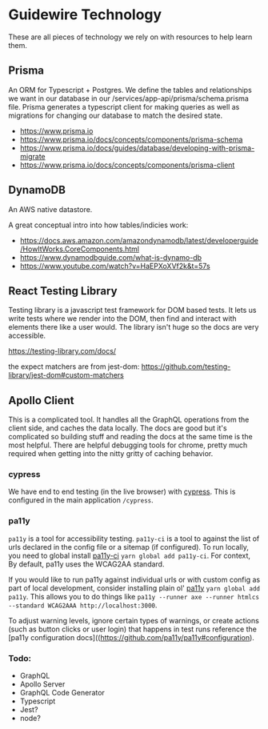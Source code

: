 # Guidewire Technology

These are all pieces of technology we rely on with resources to help learn them.

## Prisma

An ORM for Typescript + Postgres. We define the tables and relationships we want in our database in our /services/app-api/prisma/schema.prisma file. Prisma generates a typescript client for making queries as well as migrations for changing our database to match the desired state.

-   https://www.prisma.io
-   https://www.prisma.io/docs/concepts/components/prisma-schema
-   https://www.prisma.io/docs/guides/database/developing-with-prisma-migrate
-   https://www.prisma.io/docs/concepts/components/prisma-client

## DynamoDB

An AWS native datastore.

A great conceptual intro into how tables/indicies work:

-   https://docs.aws.amazon.com/amazondynamodb/latest/developerguide/HowItWorks.CoreComponents.html
-   https://www.dynamodbguide.com/what-is-dynamo-db
-   https://www.youtube.com/watch?v=HaEPXoXVf2k&t=57s

## React Testing Library

Testing library is a javascript test framework for DOM based tests. It lets us write tests where we render into the DOM, then find and interact with elements there like a user would. The library isn't huge so the docs are very accessible.

https://testing-library.com/docs/

the expect matchers are from jest-dom: https://github.com/testing-library/jest-dom#custom-matchers

## Apollo Client

This is a complicated tool. It handles all the GraphQL operations from the client side, and caches the data locally. The docs are good but it's complicated so building stuff and reading the docs at the same time is the most helpful. There are helpful debugging tools for chrome, pretty much required when getting into the nitty gritty of caching behavior.

### cypress

We have end to end testing (in the live browser) with [cypress](https://www.cypress.io/). This is configured in the main application `/cypress`.

### pa11y

`pa11y` is a tool for accessibility testing. `pa11y-ci` is a tool to against the list of urls declared in the config file or a sitemap (if configured). To run locally, you need to global install [pa11y-ci](https://github.com/pa11y/pa11y-ci) `yarn global add pa11y-ci`. For context, By default, pa11y uses the WCAG2AA standard.

If you would like to run pa11y against individual urls or with custom config as part of local development, consider installing plain ol' [pa11y](https://github.com/pa11y/pa11y) `yarn global add pa11y`. This allows you to do things like `pa11y --runner axe --runner htmlcs --standard WCAG2AAA http://localhost:3000`.

To adjust warning levels, ignore certain types of warnings, or create actions (such as button clicks or user login) that happens in test runs reference the [pa11y configuration docs]((https://github.com/pa11y/pa11y#configuration).

### Todo:

-   GraphQL
-   Apollo Server
-   GraphQL Code Generator
-   Typescript
-   Jest?
-   node?
